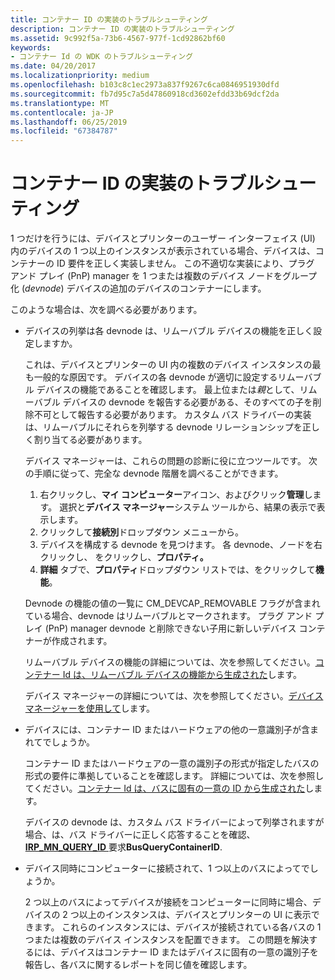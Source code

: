 ```yaml
---
title: コンテナー ID の実装のトラブルシューティング
description: コンテナー ID の実装のトラブルシューティング
ms.assetid: 9c992f5a-73b6-4567-977f-1cd92862bf60
keywords:
- コンテナー Id の WDK のトラブルシューティング
ms.date: 04/20/2017
ms.localizationpriority: medium
ms.openlocfilehash: b103c8c1ec2973a837f9267c6ca0846951930dfd
ms.sourcegitcommit: fb7d95c7a5d47860918cd3602efdd33b69dcf2da
ms.translationtype: MT
ms.contentlocale: ja-JP
ms.lasthandoff: 06/25/2019
ms.locfileid: "67384787"
---
```

# <a name="troubleshooting-the-implementation-of-container-ids"></a>コンテナー ID の実装のトラブルシューティング


1 つだけを行うには、デバイスとプリンターのユーザー インターフェイス (UI) 内のデバイスの 1 つ以上のインスタンスが表示されている場合、デバイスは、コンテナーの ID 要件を正しく実装しません。 この不適切な実装により、プラグ アンド プレイ (PnP) manager を 1 つまたは複数のデバイス ノードをグループ化 (*devnode*) デバイスの追加のデバイスのコンテナーにします。

このような場合は、次を調べる必要があります。

-   デバイスの列挙は各 devnode は、リムーバブル デバイスの機能を正しく設定しますか。

    これは、デバイスとプリンターの UI 内の複数のデバイス インスタンスの最も一般的な原因です。 デバイスの各 devnode が適切に設定するリムーバブル デバイスの機能であることを確認します。 最上位または*親*として、リムーバブル デバイスの devnode を報告する必要がある、そのすべての子を削除不可として報告する必要があります。 カスタム バス ドライバーの実装は、リムーバブルにそれらを列挙する devnode リレーションシップを正しく割り当てる必要があります。

    デバイス マネージャーは、これらの問題の診断に役に立つツールです。 次の手順に従って、完全な devnode 階層を調べることができます。

    1.  右クリックし、**マイ コンピューター**アイコン、およびクリック**管理**します。 選択と**デバイス マネージャー**システム ツールから、結果の表示で表示します。
    2.  クリックして**接続別**ドロップダウン メニューから。
    3.  デバイスを構成する devnode を見つけます。 各 devnode、ノードを右クリックし、 をクリックし、**プロパティ。**
    4.  **詳細** タブで、**プロパティ**ドロップダウン リストでは、をクリックして**機能**。

    Devnode の機能の値の一覧に CM_DEVCAP_REMOVABLE フラグが含まれている場合、devnode はリムーバブルとマークされます。 プラグ アンド プレイ (PnP) manager devnode と削除できない子用に新しいデバイス コンテナーが作成されます。

    リムーバブル デバイスの機能の詳細については、次を参照してください。[コンテナー Id は、リムーバブル デバイスの機能から生成された](container-ids-generated-from-the-removable-device-capability.md)します。

    デバイス マネージャーの詳細については、次を参照してください。[デバイス マネージャーを使用して](using-device-manager.md)します。

-   デバイスには、コンテナー ID またはハードウェアの他の一意識別子が含まれてでしょうか。

    コンテナー ID またはハードウェアの一意の識別子の形式が指定したバスの形式の要件に準拠していることを確認します。 詳細については、次を参照してください。[コンテナー Id は、バスに固有の一意の ID から生成された](container-ids-generated-from-a-bus-specific-unique-id.md)します。

    デバイスの devnode は、カスタム バス ドライバーによって列挙されますが場合、は、バス ドライバーに正しく応答することを確認、 [ **IRP_MN_QUERY_ID** ](https://docs.microsoft.com/windows-hardware/drivers/kernel/irp-mn-query-id)要求**BusQueryContainerID**.

-   デバイス同時にコンピューターに接続されて、1 つ以上のバスによってでしょうか。

    2 つ以上のバスによってデバイスが接続をコンピューターに同時に場合、デバイスの 2 つ以上のインスタンスは、デバイスとプリンターの UI に表示できます。 これらのインスタンスには、デバイスが接続されている各バスの 1 つまたは複数のデバイス インスタンスを配置できます。 この問題を解決するには、デバイスはコンテナー ID またはデバイスに固有の一意の識別子を報告し、各バスに関するレポートを同じ値を確認します。

 

 





